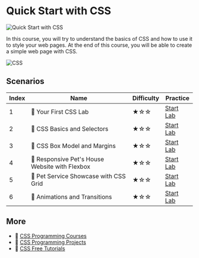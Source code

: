 # Quick Start with CSS

![Quick Start with CSS](https://cover-creator.labex.io/quick-start-with-css.png)

In this course, you will try to understand the basics of CSS and how to use it to style your web pages. At the end of this course, you will be able to create a simple web page with CSS.

![CSS](https://img.shields.io/badge/CSS-whitesmoke?style=for-the-badge&logo=css)


## Scenarios

|   Index | Name                                          | Difficulty   | Practice                                                             |
|---------|-----------------------------------------------|--------------|----------------------------------------------------------------------|
|       1 | 📖 Your First CSS Lab                          | ★☆☆          | <a target='_blank' href='https://labex.io/labs/92744'>Start Lab</a>  |
|       2 | 📖 CSS Basics and Selectors                    | ★☆☆          | <a target='_blank' href='https://labex.io/labs/289074'>Start Lab</a> |
|       3 | 📖 CSS Box Model and Margins                   | ★☆☆          | <a target='_blank' href='https://labex.io/labs/289075'>Start Lab</a> |
|       4 | 📖 Responsive Pet's House Website with Flexbox | ★☆☆          | <a target='_blank' href='https://labex.io/labs/289076'>Start Lab</a> |
|       5 | 📖 Pet Service Showcase with CSS Grid          | ★☆☆          | <a target='_blank' href='https://labex.io/labs/289077'>Start Lab</a> |
|       6 | 📖 Animations and Transitions                  | ★☆☆          | <a target='_blank' href='https://labex.io/labs/289073'>Start Lab</a> |

## More

- 🔗 [CSS Programming Courses](https://github.com/labex-labs/awesome-programming-courses)
- 🔗 [CSS Programming Projects](https://github.com/labex-labs/awesome-programming-projects)
- 🔗 [CSS Free Tutorials](https://github.com/labex-labs/css-free-tutorials)

